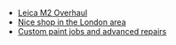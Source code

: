 * [Leica M2 Overhaul](http://www.jumboprawn.net/jesse/cams/gear-profiles/leica-m2-overhaul/leica-m2-overhaul.html)
* [Nice shop in the London area](http://apertureuk.com)
* [Custom paint jobs and advanced repairs](https://www.cameraworks-uk.com)
